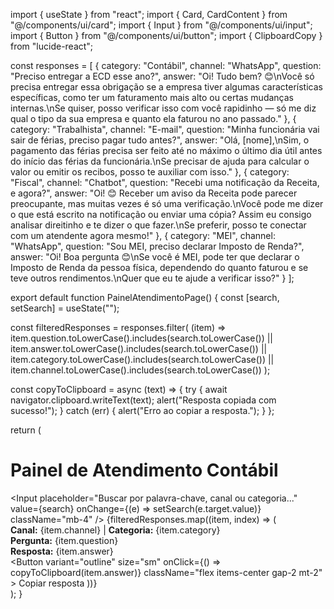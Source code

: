 import { useState } from "react";
import { Card, CardContent } from "@/components/ui/card";
import { Input } from "@/components/ui/input";
import { Button } from "@/components/ui/button";
import { ClipboardCopy } from "lucide-react";

const responses = [
  {
    category: "Contábil",
    channel: "WhatsApp",
    question: "Preciso entregar a ECD esse ano?",
    answer:
      "Oi! Tudo bem? 😊\nVocê só precisa entregar essa obrigação se a empresa tiver algumas características específicas, como ter um faturamento mais alto ou certas mudanças internas.\nSe quiser, posso verificar isso com você rapidinho — só me diz qual o tipo da sua empresa e quanto ela faturou no ano passado."
  },
  {
    category: "Trabalhista",
    channel: "E-mail",
    question: "Minha funcionária vai sair de férias, preciso pagar tudo antes?",
    answer:
      "Olá, [nome],\nSim, o pagamento das férias precisa ser feito até no máximo o último dia útil antes do início das férias da funcionária.\nSe precisar de ajuda para calcular o valor ou emitir os recibos, posso te auxiliar com isso."
  },
  {
    category: "Fiscal",
    channel: "Chatbot",
    question: "Recebi uma notificação da Receita, e agora?",
    answer:
      "Oi! 😊 Receber um aviso da Receita pode parecer preocupante, mas muitas vezes é só uma verificação.\nVocê pode me dizer o que está escrito na notificação ou enviar uma cópia? Assim eu consigo analisar direitinho e te dizer o que fazer.\nSe preferir, posso te conectar com um atendente agora mesmo!"
  },
  {
    category: "MEI",
    channel: "WhatsApp",
    question: "Sou MEI, preciso declarar Imposto de Renda?",
    answer:
      "Oi! Boa pergunta 😊\nSe você é MEI, pode ter que declarar o Imposto de Renda da pessoa física, dependendo do quanto faturou e se teve outros rendimentos.\nQuer que eu te ajude a verificar isso?"
  }
];

export default function PainelAtendimentoPage() {
  const [search, setSearch] = useState("");

  const filteredResponses = responses.filter(
    (item) =>
      item.question.toLowerCase().includes(search.toLowerCase()) ||
      item.answer.toLowerCase().includes(search.toLowerCase()) ||
      item.category.toLowerCase().includes(search.toLowerCase()) ||
      item.channel.toLowerCase().includes(search.toLowerCase())
  );

  const copyToClipboard = async (text) => {
    try {
      await navigator.clipboard.writeText(text);
      alert("Resposta copiada com sucesso!");
    } catch (err) {
      alert("Erro ao copiar a resposta.");
    }
  };

  return (
    <div className="min-h-screen bg-gray-50 p-6">
      <h1 className="text-2xl font-bold mb-6">Painel de Atendimento Contábil</h1>
      <Input
        placeholder="Buscar por palavra-chave, canal ou categoria..."
        value={search}
        onChange={(e) => setSearch(e.target.value)}
        className="mb-4"
      />
      {filteredResponses.map((item, index) => (
        <Card key={index} className="p-4 mb-4">
          <CardContent className="space-y-2">
            <div className="text-sm text-muted-foreground">
              <strong>Canal:</strong> {item.channel} | <strong>Categoria:</strong> {item.category}
            </div>
            <div>
              <strong>Pergunta:</strong> {item.question}
            </div>
            <div className="whitespace-pre-wrap">
              <strong>Resposta:</strong> {item.answer}
            </div>
            <Button
              variant="outline"
              size="sm"
              onClick={() => copyToClipboard(item.answer)}
              className="flex items-center gap-2 mt-2"
            >
              <ClipboardCopy size={16} /> Copiar resposta
            </Button>
          </CardContent>
        </Card>
      ))}
    </div>
  );
}
